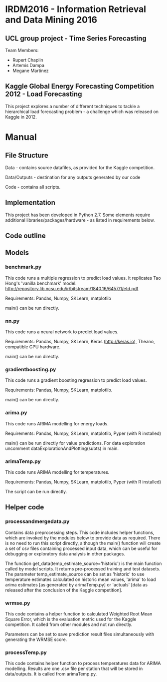# IRDM2016 - Information Retrieval and Data Mining 2016
## UCL group project - Time Series Forecasting

Team Members:
- Rupert Chaplin
- Artemis Dampa
- Megane Martinez

## Kaggle Global Energy Forecasting Competition 2012 - Load Forecasting

This project explores a number of different techniques to tackle a hierarchical load forecasting problem - a challenge which was released on Kaggle in 2012.

# Manual

## File Structure
Data - contains source datafiles, as provided for the Kaggle competition.

Data/Outputs - destination for any outputs generated by our code

Code - contains all scripts.

## Implementation
This project has been developed in Python 2.7.
Some elements require additional libraries/packages/hardware - as listed in requirements below.

## Code outline
## Models
### benchmark.py
This code runs a multiple regression to predict load values.  It replicates Tao Hong's 'vanilla benchmark' model.
http://repository.lib.ncsu.edu/ir/bitstream/1840.16/6457/1/etd.pdf

Requirements: Pandas, Numpy, SKLearn, matplotlib

main() can be run directly.

### nn.py
This code runs a neural network to predict load values.

Requirements: Pandas, Numpy, SKLearn, Keras (http://keras.io), Theano, compatible GPU hardware.

main() can be run directly.

### gradientboosting.py
This code runs a gradient boosting regression to predict load values.

Requirements: Pandas, Numpy, SKLearn, matplotlib.

main() can be run directly.

### arima.py
This code runs ARIMA modelling for energy loads. 

Requirements: Pandas, Numpy, SKLearn, matplotlib, Pyper (with R installed)

main() can be run directly for value predictions. For data exploration uncomment dataExplorationAndPlotting(subts) in main.

### arimaTemp.py
This code runs ARIMA modelling for temperatures.

Requirements: Pandas, Numpy, SKLearn, matplotlib, Pyper (with R installed)

The script can be run directly.

## Helper code
### processandmergedata.py
Contains data preprocessing steps.  This code includes helper functions, which are invoked by the modules below to provide data as required.
There is no need to run this script directly, although the main() function will create a set of csv files containing processed input data, which can be useful for debugging or exploratory data analysis in other packages.

The function get_data(temp_estimate_source='historic') is the main function called by model scripts.  It returns pre-processed training and test datasets.
The parameter temp_estimate_source can be set as 'historic' to use temperature estimates calculated on historic mean values, 'arima' to load arima estimates [as generated by arimaTemp.py] or 'actuals' [data as released after the conclusion of the Kaggle competition].

### wrmse.py
This code contains a helper function to calculated Weighted Root Mean Square Error, which is the evaluation metric used for the Kaggle competition.
It called from other modules and not run directly.

Parameters can be set to save prediction result files simultaneously with generating the WRMSE score.

### processTemp.py
This code contains helper function to process temperatures data for ARIMA modelling. Results are one .csv file per station that will be stored in data/outputs. It is called from arimaTemp.py.
